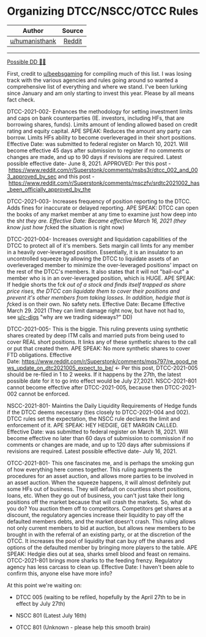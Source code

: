 Organizing DTCC/NSCC/OTCC Rules
===============================

| Author       | Source       | 
| :-------------: |:-------------:|
|  [u/humanisthank](https://www.reddit.com/user/humanisthank/) | [Reddit](https://www.reddit.com/r/Superstonk/comments/msi94e/organizing_dtccnsccotcc_rules/) | 

---

[Possible DD 👨‍🔬](https://www.reddit.com/r/Superstonk/search?q=flair_name%3A%22Possible%20DD%20%F0%9F%91%A8%E2%80%8D%F0%9F%94%AC%22&restrict_sr=1)

First, credit to [u/beebsgaming](https://www.reddit.com/u/beebsgaming/) for compiling much of this list. I was losing track with the various agencies and rules going around so wanted a comprehensive list of everything and where we stand. I've been lurking since January and am only starting to invest this year. Please by all means fact check.

DTCC-2021-002- Enhances the methodology for setting investment limits and caps on bank counterparties (IE. investors, including HFs, that are borrowing shares, funds). Limits amount of lending allowed based on credit rating and equity capital. APE SPEAK: Reduces the amount any party can borrow. Limits HFs ability to become overleveraged in their short positions. Effective Date: was submitted to federal register on March 10, 2021. Will become effective 45 days after submission to register if no comments or changes are made, and up to 90 days if revisions are required. Latest possible effective date- June 8, 2021. APPROVED: Per this post - <https://www.reddit.com/r/Superstonk/comments/msbs3r/dtcc_002_and_003_approved_by_sec> and this post - <https://www.reddit.com/r/Superstonk/comments/msczfv/srdtc2021002_has_been_officially_approved_by_the>

DTCC-2021-003- Increases frequency of position reporting to the DTCC. Adds fines for inaccurate or delayed reporting. APE SPEAK: DTCC can open the books of any market member at any time to examine just how deep into the sh*t they are. Effective Date: Became effective March 16, 2021 (they know just how f*cked the situation is right now)

DTCC-2021-004- Increases oversight and liquidation capabilities of the DTCC to protect all of it's members. Sets margin call limts for any member in a heavily over-leveraged position. Essentially, it is an insulator to an uncontrolled squeeze by allowing the DTCC to liquidate assets of an overleveraged member to minimize the over-leveraged positions' impact on the rest of the DTCC's members. It also states that it will not "bail-out" a member who is in an over-leveraged position, which is HUGE. APE SPEAK: If hedgie shorts the f*ck out of a stock and finds itself trapped as share price rises, the DTCC can liquidate them to cover their positions and prevent it's other members from taking losses. In addition, hedgie that is f*cked is on their own. No safety nets. Effective Date: Became Effective March 29. 2021 (They can limit damage right now, but have not had to, see [u/c-digs](https://www.reddit.com/u/c-digs/) "why are we trading sideways?" DD)

DTCC-2021-005- This is the biggie. This ruling prevents using synthetic shares created by deep ITM calls and married puts from being used to cover REAL short positions. It links any of these synthetic shares to the call or put that created them. APE SPEAK: No more synthetic shares to cover FTD obligations. Effective Date: <https://www.reddit.com/r/Superstonk/comments/mqs797/re_good_news_update_on_dtc2021005_expect_to_be/> <- Per this post, DTCC-2021-005 should be re-filed in 1 to 2 weeks. If it happens by the 27th, the latest possible date for it to go into effect would be July 27,2021. NSCC-2021-801 cannot become effective after DTCC-2021-005, because then DTCC-2021-002 cannot be enforced.

NSCC-2021-801- Maintins the Daily Liquidity Requirements of Hedge funds if the DTCC deems necessary (ties closely to DTCC-2021-004 and 002). DTCC rules set the expectation, the NSCC rule declares the limit and enforcement of it. APE SPEAK: HEY HEDGIE, GET MARGIN CALLED. Effective Date: was submitted to federal register on March 18, 2021. Will become effective no later than 60 days of submission to commission if no comments or changes are made, and up to 120 days after submissions if revisions are required. Latest possible effective date- July 16, 2021.

OTCC-2021-801- This one fascinates me, and is perhaps the smoking gun of how everything here comes together. This ruling augments the procedures for an asset auction, and allows more parties to be involved in an asset auction. When the squeeze happens, it will almost definitely put some HFs out of business. They will default on countless short positions, loans, etc. When they go out of business, you can't just take their long positions off the market because that will crash the markets. So, what do you do? You auction them off to competitors. Competitors get shares at a discount, the regulatory agencies increase their liquidity to pay off the defaulted members debts, and the market doesn't crash. This ruling allows not only current members to bid at auction, but allows new members to be brought in with the referral of an existing party, or at the discretion of the OTCC. It increases the pool of liquidity that can buy off the shares and options of the defaulted member by bringing more players to the table. APE SPEAK: Hedgie dies out at sea, sharks smell blood and feast on remains. OTCC-2021-801 brings more sharks to the feeding frenzy. Regulatory agency has less carcass to clean up. Effective Date: I haven't been able to confirm this, anyone else have more info?

At this point we're waiting on:

-   DTCC 005 (waiting to be refiled, hopefully by the April 27th to be in effect by July 27th)

-   NSCC 801 (Latest July 16th)

-   OTCC 801 (Unknown - please help this smooth brain)

